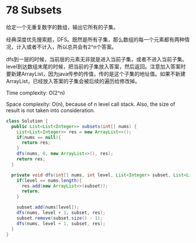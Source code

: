 # 78 Subsets

给定一个无重复数字的数组，输出它所有的子集。

经典深度优先搜索题，DFS。既然是所有子集，那么数组的每一个元素都有两种情况，计入或者不计入，所以总共会有2^n个答案。

dfs到一层的时候，当前层的元素无非就是进入当前子集，或者不进入当前子集。level到达数组末尾的时候，把当前的子集放入答案，然后返回。注意加入答案时要新建ArrayList，因为java传参的传值，传的是这个子集的地址值。如果不新建ArrayList，已经放入答案的子集会被后续的遍历给修改掉。

Time complexity: O(2^n)

Space complexity: O(n), because of n level call stack. Also, the size of result is not taken into consideration.

```java
class Solution {
  public List<List<Integer>> subsets(int[] nums) {
    List<List<Integer>> res = new ArrayList<>();
    if(nums == null){
      return res;
    }
    dfs(nums, 0, new ArrayList<>(), res);
    return res;
  }

  private void dfs(int[] nums, int level, List<Integer> subset, List<List<Integer>> res){
    if(level == nums.length){
      res.add(new ArrayList<>(subset));
      return;
    }

    subset.add(nums[level]);
    dfs(nums, level + 1, subset, res);
    subset.remove(subset.size() - 1);
    dfs(nums, level + 1, subset, res);
  }
}
```